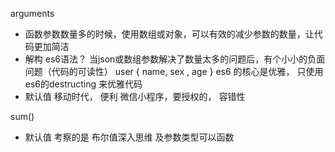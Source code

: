 arguments 
- 函数参数数量多的时候，使用数组或对象，可以有效的减少参数的数量，让代码更加简洁
- 解构  es6语法？
  当json或数组参数解决了数量太多的问题后，有个小小的负面问题（代码的可读性）
  user  { name, sex , age }
es6 的核心是优雅，
  只使用es6的destructing 来优雅代码
- 默认值
  移动时代， 便利
  微信小程序，要授权的，
  容错性

sum()
- 默认值 考察的是 布尔值深入思维 及参数类型可以函数